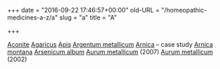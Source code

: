 +++
date = "2016-09-22 17:46:57+00:00"
old-URL = "/homeopathic-medicines-a-z/a"
slug = "a"
title = "A"

+++

[Aconite](/how-we-can-help-you/medicine-a-z/aconite/)
[Agaricus](/how-we-can-help-you/medicine-a-z/agaricus/)
[Apis](/how-we-can-help-you/medicine-a-z/apis-mel-a-constitutional-remedy/)
[Argentum metallicum](/how-we-can-help-you/medicine-a-z/argentum-metallicum/)
[Arnica](/how-we-can-help-you/medicine-a-z/the-vulnerable-heart/) – case study
[Arnica montana](/how-we-can-help-you/medicine-a-z/arnica-montana/)
[Arsenicum album](/how-we-can-help-you/medicine-a-z/the-killer-that-cures/)
[Aurum metallicum](/how-we-can-help-you/medicine-a-z/aurum-metallicum/) (2007)
[Aurum metallicum](/how-we-can-help-you/medicine-a-z/the-golden-cure/) (2002)
